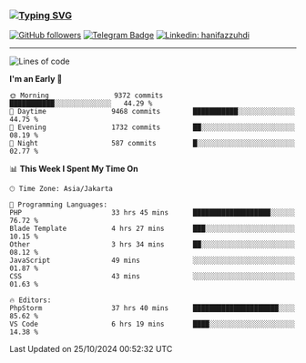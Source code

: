 ### [![Typing SVG](https://readme-typing-svg.herokuapp.com?font=lato&size=22&lines=Hi+There+👋)](https://git.io/typing-svg) 

[![GitHub followers](https://img.shields.io/github/followers/hanifazzuhdi?label=Follow&style=social)](https://github.com/hanifazzuhdi/?tab=follow) 
[![Telegram Badge](https://img.shields.io/badge/-hanif0198-blue?style=social&logo=telegram&link=https://www.t.me/hanif0198/)](https://www.t.me/hanif0198/) 
[![Linkedin: hanifazzuhdi](https://img.shields.io/badge/-hanifazzuhdi-blue?style=flat-square&logo=Linkedin&logoColor=white&link=https://www.linkedin.com/in/hanif-az-zuhdi-69688019b/)](https://www.linkedin.com/in/hanif-az-zuhdi-69688019b/) 

<hr/>

<!--START_SECTION:waka-->
![Lines of code](https://img.shields.io/badge/From%20Hello%20World%20I%27ve%20Written-71.7%20million%20lines%20of%20code-blue)

**I'm an Early 🐤** 

```text
🌞 Morning                9372 commits        ███████████░░░░░░░░░░░░░░   44.29 % 
🌆 Daytime                9468 commits        ███████████░░░░░░░░░░░░░░   44.75 % 
🌃 Evening                1732 commits        ██░░░░░░░░░░░░░░░░░░░░░░░   08.19 % 
🌙 Night                  587 commits         █░░░░░░░░░░░░░░░░░░░░░░░░   02.77 % 
```


📊 **This Week I Spent My Time On** 

```text
🕑︎ Time Zone: Asia/Jakarta

💬 Programming Languages: 
PHP                      33 hrs 45 mins      ███████████████████░░░░░░   76.72 % 
Blade Template           4 hrs 27 mins       ███░░░░░░░░░░░░░░░░░░░░░░   10.15 % 
Other                    3 hrs 34 mins       ██░░░░░░░░░░░░░░░░░░░░░░░   08.12 % 
JavaScript               49 mins             ░░░░░░░░░░░░░░░░░░░░░░░░░   01.87 % 
CSS                      43 mins             ░░░░░░░░░░░░░░░░░░░░░░░░░   01.63 % 

🔥 Editors: 
PhpStorm                 37 hrs 40 mins      █████████████████████░░░░   85.62 % 
VS Code                  6 hrs 19 mins       ████░░░░░░░░░░░░░░░░░░░░░   14.38 % 
```


 Last Updated on 25/10/2024 00:52:32 UTC
<!--END_SECTION:waka-->

